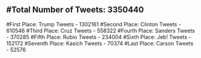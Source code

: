 #Total Number of Tweets: 3350440 
---
#First Place: Trump Tweets - 1302161
#Second Place: Clinton Tweets - 610546
#Third Place: Cruz Tweets - 558322
#Fourth Place: Sanders Tweets - 370285
#Fifth Place: Rubio Tweets - 234004
#Sixth Place: Jeb! Tweets - 152172
#Seventh Place: Kasich Tweets - 70374
#Last Place: Carson Tweets - 52576

